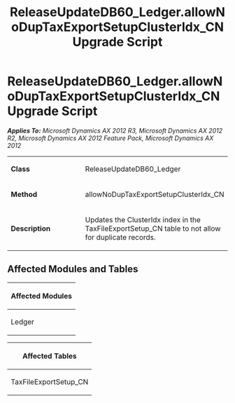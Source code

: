 ﻿---
title: ReleaseUpdateDB60_Ledger.allowNoDupTaxExportSetupClusterIdx_CN Upgrade Script
TOCTitle: ReleaseUpdateDB60_Ledger.allowNoDupTaxExportSetupClusterIdx_CN Upgrade Script
ms:assetid: f5c5905d-07af-3a0f-023f-099074f973a9
ms:mtpsurl: https://msdn.microsoft.com/en-us/library/JJ737579(v=AX.60)
ms:contentKeyID: 49712271
ms.date: 05/18/2015
mtps_version: v=AX.60
---

# ReleaseUpdateDB60\_Ledger.allowNoDupTaxExportSetupClusterIdx\_CN Upgrade Script 


_**Applies To:** Microsoft Dynamics AX 2012 R3, Microsoft Dynamics AX 2012 R2, Microsoft Dynamics AX 2012 Feature Pack, Microsoft Dynamics AX 2012_

<table>
<colgroup>
<col style="width: 50%" />
<col style="width: 50%" />
</colgroup>
<tbody>
<tr class="odd">
<td><p><strong>Class</strong></p></td>
<td><p>ReleaseUpdateDB60_Ledger</p></td>
</tr>
<tr class="even">
<td><p><strong>Method</strong></p></td>
<td><p>allowNoDupTaxExportSetupClusterIdx_CN</p></td>
</tr>
<tr class="odd">
<td><p><strong>Description</strong></p></td>
<td><p>Updates the ClusterIdx index in the TaxFileExportSetup_CN table to not allow for duplicate records.</p></td>
</tr>
</tbody>
</table>


## Affected Modules and Tables

<table>
<colgroup>
<col style="width: 100%" />
</colgroup>
<thead>
<tr class="header">
<th><p>Affected Modules</p></th>
</tr>
</thead>
<tbody>
<tr class="odd">
<td><p>Ledger</p></td>
</tr>
</tbody>
</table>


<table>
<colgroup>
<col style="width: 100%" />
</colgroup>
<thead>
<tr class="header">
<th><p>Affected Tables</p></th>
</tr>
</thead>
<tbody>
<tr class="odd">
<td><p>TaxFileExportSetup_CN</p></td>
</tr>
</tbody>
</table>

  


